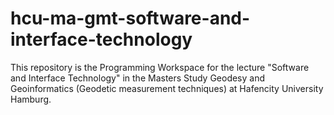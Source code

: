 # hcu-ma-gmt-software-and-interface-technology
This repository is the Programming Workspace for the lecture "Software and Interface Technology" in the Masters Study Geodesy and Geoinformatics (Geodetic measurement techniques) at Hafencity University Hamburg.
